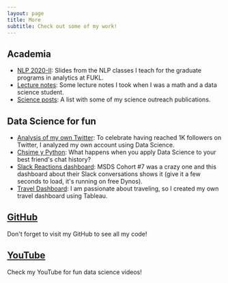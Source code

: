 ```yaml
---
layout: page
title: More
subtitle: Check out some of my work!
---
```


<meta name="description" content="Viviana Márquez | Projects">
<meta name="keywords" content="Viviana Márquez Data Scientist Miami FL Mathematics Combinatorics">


## Academia

* [NLP 2020-II](http://vivianamarquez.com/NLP_Analitica_Estategica_Datos/): Slides from the NLP classes I teach for the graduate programs in analytics at FUKL.
* [Lecture notes](http://vivianamarquez.com/pages/LectureNotes/): Some lecture notes I took when I was a math and a data science student.
* [Science posts](http://vivianamarquez.com/pages/SciencePosts/): A list with some of my science outreach publications.

## Data Science for fun

* [Analysis of my own Twitter](http://vivianamarquez.com/Twitter1K/): To celebrate having reached 1K followers on Twitter, I analyzed my own account using Data Science.
* [Chsime y Python](http://vivianamarquez.com/ChismeYPython/): What happens when you apply Data Science to your best friend's chat history?
* [Slack Reactions dashboard](https://msds2019.herokuapp.com/): MSDS Cohort #7 was a crazy one and this dashboard about their Slack conversations shows it (give it a few seconds to load, it's running on free Dynos).
* [Travel Dashboard](http://vivianamarquez.com/pages/TravelDashboard/): I am passionate about traveling, so I created my own travel dashboard using Tableau.

## [GitHub](https://github.com/vivianamarquez)
Don't forget to visit my GitHub to see all my code!

## [YouTube](https://www.youtube.com/user/vivmarquez)
Check my YouTube for fun data science videos!
